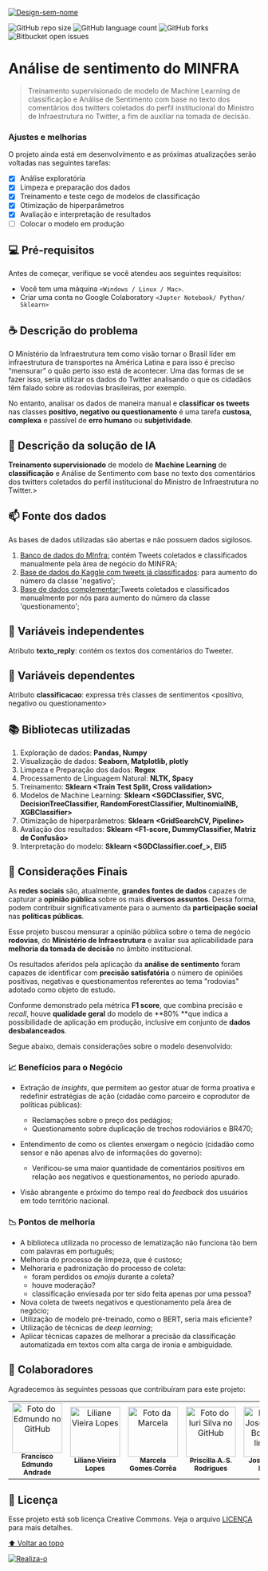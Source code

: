 
<a href="https://ibb.co/CspPFFd"><img src="https://i.ibb.co/KzcKHHZ/Design-sem-nome.png" alt="Design-sem-nome" border="0"></a>

<!---Esses são exemplos. Veja https://shields.io para outras pessoas ou para personalizar este conjunto de escudos. Você pode querer incluir dependências, status do projeto e informações de licença aqui--->

![GitHub repo size](https://img.shields.io/github/repo-size/iuricode/README-template?style=for-the-badge)
![GitHub language count](https://img.shields.io/github/languages/count/iuricode/README-template?style=for-the-badge)
![GitHub forks](https://img.shields.io/github/forks/iuricode/README-template?style=for-the-badge)
![Bitbucket open issues](https://img.shields.io/bitbucket/issues/iuricode/README-template?style=for-the-badge)


# Análise de sentimento do MINFRA

> Treinamento supervisionado de modelo de Machine Learning de classificação e Análise de Sentimento com base no texto dos comentários dos twitters coletados  do perfil institucional do Ministro de Infraestrutura no Twitter, a fim de auxiliar na tomada de decisão.


### Ajustes e melhorias

O projeto ainda está em desenvolvimento e as próximas atualizações serão voltadas nas seguintes tarefas:

- [x] Análise exploratória
- [x] Limpeza e preparação dos dados 
- [x] Treinamento e teste cego de modelos de classificação
- [x] Otimização de hiperparâmetros
- [x] Avaliação e interpretação de resultados
- [ ] Colocar o modelo em produção

## 💻 Pré-requisitos

Antes de começar, verifique se você atendeu aos seguintes requisitos:
<!---Estes são apenas requisitos de exemplo. Adicionar, duplicar ou remover conforme necessário--->
* Você tem uma máquina `<Windows / Linux / Mac>`.
* Criar uma conta no Google Colaboratory `<Jupter Notebook/ Python/ Sklearn>`

## ☕ Descrição do problema

O Ministério da Infraestrutura tem como visão tornar o Brasil líder em infraestrutura de transportes na América Latina e para isso é preciso “mensurar” o quão perto isso está de acontecer. Uma das formas de se fazer isso, seria utilizar os dados do Twitter analisando o que os cidadãos têm falado sobre as rodovias brasileiras, por exemplo. 

No entanto, analisar os dados de maneira manual e **classificar os tweets** nas classes **positivo, negativo ou questionamento** é uma tarefa **custosa, complexa** e passível de **erro humano** ou **subjetividade**.


## 🚀 Descrição da solução de IA

**Treinamento supervisionado** de modelo de **Machine Learning** de **classificação** e Análise de Sentimento com base no texto dos comentários dos twitters coletados  do perfil institucional do Ministro de Infraestrutura no Twitter.>


## 📫 Fonte dos dados
As bases de dados utilizadas são abertas e não possuem dados sigilosos. 

1.   [Banco de dados do MInfra:]() contém Tweets coletados e classificados manualmente pela área de negócio do MINFRA;
2.   [Base de dados do Kaggle com tweets já classificados](https://www.kaggle.com/augustop/portuguese-tweets-for-sentiment-analysis): para aumento do número da classe 'negativo';
3.   [Base de dados complementar:]()Tweets coletados e classificados manualmente por nós para aumento do número da classe 'questionamento';


## :game_die: Variáveis independentes
Atributo **texto_reply**: contém os textos dos comentários do Tweeter.


## :dart: Variáveis dependentes
Atributo **classificacao**: expressa três classes de sentimentos <positivo, negativo ou questionamento>

## :books: Bibliotecas utilizadas
1. Exploração de dados: **Pandas, Numpy**
2. Visualização de dados: **Seaborn, Matplotlib, plotly**
3. Limpeza e Preparação dos dados: **Regex**
4. Processamento de Linguagem Natural: **NLTK, Spacy**
5. Treinamento: **Sklearn <Train Test Split, Cross validation>**
6. Modelos de Machine Learning: **Sklearn <SGDClassifier, SVC, DecisionTreeClassifier, RandomForestClassifier, MultinomialNB, XGBClassifier>**
7. Otimização de hiperparâmetros: **Sklearn <GridSearchCV, Pipeline>**
8. Avaliação dos resultados: **Sklearn <F1-score, DummyClassifier, Matriz de Confusão>**
9. Interpretação do modelo: **Sklearn <SGDClassifier.coef_>, Eli5**

## 🤝 Considerações Finais 
As **redes sociais** são, atualmente, **grandes fontes de dados** capazes de capturar a **opinião pública** sobre os mais **diversos assuntos**. Dessa forma, podem contribuir significativamente para o aumento da **participação social** nas **políticas públicas**.

Esse projeto buscou mensurar a opinião pública sobre o tema de negócio  **rodovias**, do **Ministério de Infraestrutura** e avaliar sua aplicabilidade para **melhoria da tomada de decisão** no âmbito institucional. 

Os resultados aferidos pela aplicação da **análise de sentimento** foram capazes de identificar com **precisão satisfatória** o número de opiniões positivas, negativas e questionamentos referentes ao tema "rodovias" adotado como objeto de estudo.

Conforme demonstrado pela métrica **F1 score**, que combina precisão e *recall*, houve **qualidade geral** do modelo de **80% **que indica a possibilidade de aplicação em produção, inclusive em conjunto de **dados desbalanceados**.

Segue abaixo, demais considerações sobre o modelo desenvolvido:

### :chart_with_upwards_trend: **Benefícios para o Negócio**


*    Extração de *insights*, que permitem ao gestor atuar de forma proativa e redefinir estratégias de ação (cidadão como parceiro e coprodutor de políticas públicas):
       - Reclamações sobre o preço dos pedágios;
       - Questionamento sobre duplicação de trechos rodoviários e BR470;
      
*   Entendimento de como os clientes enxergam o negócio (cidadão como sensor e não apenas alvo de informações do governo):
      - Verificou-se uma maior quantidade de comentários positivos em relação aos negativos e questionamentos, no período apurado. 

*   Visão abrangente e próximo do tempo real do *feedback* dos usuários em todo território nacional.


### :chart_with_downwards_trend: **Pontos de melhoria**

*   A biblioteca utilizada no processo de lematização não funciona tão bem com palavras em português;
*   Melhoria do processo de limpeza, que é custoso;
*   Melhoraria e padronização do processo de coleta:
    - foram perdidos os *emojis* durante a coleta?
    - houve moderação?
    - classificação enviesada por ter sido feita apenas por uma pessoa?
*   Nova coleta de tweets negativos e questionamento pela área de negócio;
*   Utilização de modelo pré-treinado, como o BERT, seria mais eficiente?
*   Utilização de técnicas de *deep learning*;
*   Aplicar técnicas capazes de melhorar a precisão da classificação automatizada em textos com alta carga de ironia e ambiguidade. 

## 🤝 Colaboradores

Agradecemos às seguintes pessoas que contribuíram para este projeto:

<table>
  <tr>
    <td align="center">
      <a href="#">
        <img src="https://media-exp1.licdn.com/dms/image/C5603AQFj0jsCGywiOg/profile-displayphoto-shrink_800_800/0/1516350646007?e=1645056000&v=beta&t=Y8a5qAi_LOnTUJgehh6PQ-HxXgYfolcCBdewhec0sf0" width="100px;" alt="Foto do Edmundo no GitHub"/><br>
        <sub>
          <b>Francisco Edmundo Andrade</b>
        </sub>
      </a>
    </td>
    <td align="center">
      <a href="#">
        <img src="https://media-exp1.licdn.com/dms/image/C4E03AQGzjEUjiIvC8g/profile-displayphoto-shrink_800_800/0/1637205640390?e=1645056000&v=beta&t=KGobfhdsFnnCbUWH9u7m02IVpc2SNd6OGWqXH0-C2sw" width="100px;" alt="Liliane Vieira Lopes"/><br>
        <sub>
          <b>Liliane Vieira Lopes</b>
        </sub>
      </a>
    </td>
    <td align="center">
      <a href="#">
        <img src="https://media-exp1.licdn.com/dms/image/C5603AQF7135aqFs7ag/profile-displayphoto-shrink_800_800/0/1517602492222?e=1645056000&v=beta&t=0nN7RJNov3ZVdy3h-JOUf9Hb06z2H8vUhsM_QeJGFec" width="100px;" alt="Foto da Marcela"/><br>
        <sub>
          <b>Marcela Gomes Corrêa</b>
        </sub>
      </a>
    </td>
    <td align="center">
      <a href="#">
        <img src="https://scontent.fbsb3-1.fna.fbcdn.net/v/t31.18172-8/340515_10150313675155895_948037750_o.jpg?_nc_cat=103&ccb=1-5&_nc_sid=174925&_nc_eui2=AeEZ2wUYSl6Hh4-GjqfW5mKaOqSqyuq0G5A6pKrK6rQbkAFDlMQg0AU3hvw1bTwe7RMNkVSRrGfRwchUpKjNn5Ph&_nc_ohc=DCVeWz8fF64AX-9aSsA&_nc_ht=scontent.fbsb3-1.fna&oh=00_AT_6bzsGquJ5-q7R8IXtVtS0cI0kdO7MdqrtbCuFWajg9A&oe=61DDE495" width="100px;" alt="Foto do Iuri Silva no GitHub"/><br>
        <sub>
          <b>Priscilla A. S. Rodrigues</b>
        </sub>
      </a>
    </td>
    <td align="center">
      <a href="#">
        <img src="https://media-exp1.licdn.com/dms/image/C4E03AQFbvlQwbdb4Kw/profile-displayphoto-shrink_800_800/0/1516338237063?e=1645056000&v=beta&t=fspFF5TSjafN5DNrVJyI5R2uHz7uwSN5msITPTZUrV8" width="100px;" alt="Foto do Jose Renato Borelli no linkedin"/><br>
        <sub>
          <b>Jose Renato Borelli</b>
        </sub>
      </a>
    </td>
  </tr>
</table>



## 📝 Licença

Esse projeto está sob licença Creative Commons. Veja o arquivo [LICENÇA](LICENSE.md) para mais detalhes.


[⬆ Voltar ao topo](#nome-do-projeto)<br>

<a href="https://ibb.co/6wwFdfR"><img src="https://i.ibb.co/g99JnBM/Realiza-o.png" alt="Realiza-o" border="0"></a>



